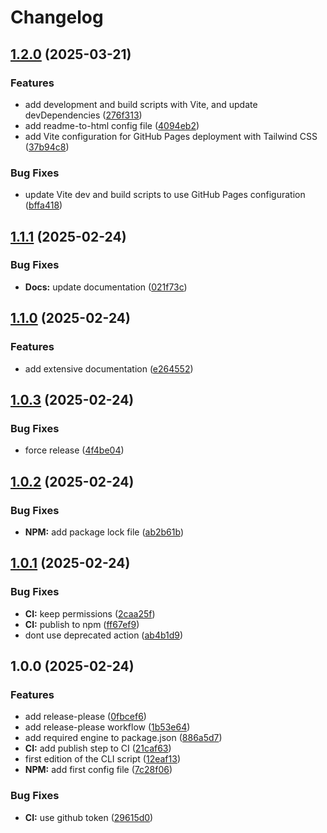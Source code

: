 # Changelog

## [1.2.0](https://github.com/rvanbaalen/runner-manager/compare/runner-manager-v1.1.1...runner-manager-v1.2.0) (2025-03-21)


### Features

* add development and build scripts with Vite, and update devDependencies ([276f313](https://github.com/rvanbaalen/runner-manager/commit/276f313c4c0afeb666c85a278d68d198881d38d1))
* add readme-to-html config file ([4094eb2](https://github.com/rvanbaalen/runner-manager/commit/4094eb2eab2b72c01e5d26ed15e3820d0b98f908))
* add Vite configuration for GitHub Pages deployment with Tailwind CSS ([37b94c8](https://github.com/rvanbaalen/runner-manager/commit/37b94c850d7af9b5ab95dfec3f0d47bdce3d9884))


### Bug Fixes

* update Vite dev and build scripts to use GitHub Pages configuration ([bffa418](https://github.com/rvanbaalen/runner-manager/commit/bffa41852edef8323ee080d6d023346c1a010658))

## [1.1.1](https://github.com/rvanbaalen/runner-manager/compare/runner-manager-v1.1.0...runner-manager-v1.1.1) (2025-02-24)


### Bug Fixes

* **Docs:** update documentation ([021f73c](https://github.com/rvanbaalen/runner-manager/commit/021f73cf23739b6ca8a27d6e1e104c53c8808738))

## [1.1.0](https://github.com/rvanbaalen/runner-manager/compare/runner-manager-v1.0.3...runner-manager-v1.1.0) (2025-02-24)


### Features

* add extensive documentation ([e264552](https://github.com/rvanbaalen/runner-manager/commit/e264552e12569ffff4feafaa57a3ab13e3dab98c))

## [1.0.3](https://github.com/rvanbaalen/runner-manager/compare/runner-manager-v1.0.2...runner-manager-v1.0.3) (2025-02-24)


### Bug Fixes

* force release ([4f4be04](https://github.com/rvanbaalen/runner-manager/commit/4f4be04be494da951c08d8c456c446472e4131f0))

## [1.0.2](https://github.com/rvanbaalen/runner-manager/compare/runner-manager-v1.0.1...runner-manager-v1.0.2) (2025-02-24)


### Bug Fixes

* **NPM:** add package lock file ([ab2b61b](https://github.com/rvanbaalen/runner-manager/commit/ab2b61b36daf866430e75168352485d13e51985c))

## [1.0.1](https://github.com/rvanbaalen/runner-manager/compare/runner-manager-v1.0.0...runner-manager-v1.0.1) (2025-02-24)


### Bug Fixes

* **CI:** keep permissions ([2caa25f](https://github.com/rvanbaalen/runner-manager/commit/2caa25f0cc77d3bb564ba4f9905559340471cf3e))
* **CI:** publish to npm ([ff67ef9](https://github.com/rvanbaalen/runner-manager/commit/ff67ef9d56a60b9ee9aee8e2525af94d2f1ad219))
* dont use deprecated action ([ab4b1d9](https://github.com/rvanbaalen/runner-manager/commit/ab4b1d9431724c4c9dbbdaf4d61bec488d6ead9c))

## 1.0.0 (2025-02-24)


### Features

* add release-please ([0fbcef6](https://github.com/rvanbaalen/runner-manager/commit/0fbcef6d4f370430233101f9d6822d8fbdb96154))
* add release-please workflow ([1b53e64](https://github.com/rvanbaalen/runner-manager/commit/1b53e64796873de69bc3b5c8a3c2a60aadbd6c6d))
* add required engine to package.json ([886a5d7](https://github.com/rvanbaalen/runner-manager/commit/886a5d76b7114489f17e810f9c7a75d81c84bb27))
* **CI:** add publish step to CI ([21caf63](https://github.com/rvanbaalen/runner-manager/commit/21caf63cd9967ce5fc82543cca80b38ae52cf07e))
* first edition of the CLI script ([12eaf13](https://github.com/rvanbaalen/runner-manager/commit/12eaf136629ff8b7c07b5d6856173f6793bbe8b7))
* **NPM:** add first config file ([7c28f06](https://github.com/rvanbaalen/runner-manager/commit/7c28f06e79f87badf34d91e99675d5214df5753a))


### Bug Fixes

* **CI:** use github token ([29615d0](https://github.com/rvanbaalen/runner-manager/commit/29615d04a717832d4f37c4b0b83a20f82dc1f346))
